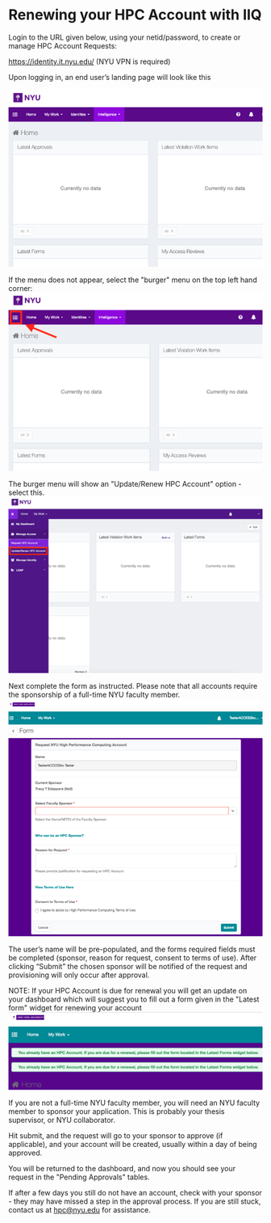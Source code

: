 # Renewing your HPC Account with IIQ

Login to the URL given below, using your netid/password, to create or manage HPC Account Requests:

https://identity.it.nyu.edu/  (NYU VPN is required)

Upon logging in, an end user’s landing page will look like this

![Login screen](./static/renew_01.PNG)

If the menu does not appear, select the "burger" menu on the top left hand corner:
![View menu](./static/renew_02.PNG)

The burger menu will show an "Update/Renew HPC Account" option - select this.
!["Update/Renew HPC Account" option](./static/renew_03.png)

Next complete the form as instructed. Please note that all accounts require the sponsorship of a full-time NYU faculty member.
![Select sponsor](./static/renew_04.png)

The user’s name will be pre-populated, and the forms required fields must be completed (sponsor, reason for request, consent to terms of use).  After clicking “Submit” the chosen sponsor will be notified of the request and provisioning will only occur after approval.

NOTE: If your HPC Account is due for renewal you will get an update on your dashboard which will suggest you to fill out a form given in the "Latest form" widget for renewing your account
![Banner messages](./static/renew_05.png)

If you are not a full-time NYU faculty member, you will need an NYU faculty member to sponsor your application. This is probably your thesis supervisor, or NYU collaborator.

Hit submit, and the request will go to your sponsor to approve (if applicable), and your account will be created, usually within a day of being approved.

You will be returned to the dashboard, and now you should see your request in the "Pending Approvals" tables.

If after a few days you still do not have an account, check with your sponsor - they may have missed a step in the approval process. If you are still stuck, contact us at hpc@nyu.edu for assistance.
